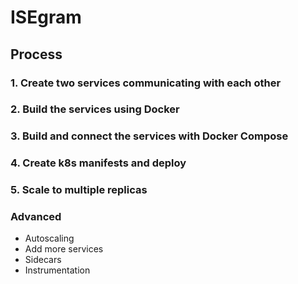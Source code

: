 # ISEgram


## Process

### 1. Create two services communicating with each other
### 2. Build the services using Docker
### 3. Build and connect the services with Docker Compose
### 4. Create k8s manifests and deploy
### 5. Scale to multiple replicas
### Advanced

  * Autoscaling
  * Add more services
  * Sidecars
  * Instrumentation